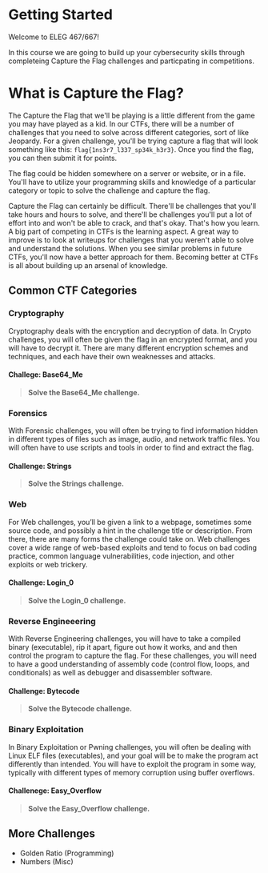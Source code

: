# Getting Started
Welcome to ELEG 467/667!

In this course we are going to build up your cybersecurity skills through completeing Capture the Flag challenges and particpating in competitions.


# What is Capture the Flag?
The Capture the Flag that we'll be playing is a little different from the game you may have played as a kid. In our CTFs, there will be a number of challenges that you need to solve across different categories, sort of like Jeopardy. For a given challenge, you'll be trying capture a flag that will look something like this: ```flag{1ns3r7_l337_sp34k_h3r3}```. Once you find the flag, you can then submit it for points.

The flag could be hidden somewhere on a server or website, or in a file. You'll have to utilize your programming skills and knowledge of a particular category or topic to solve the challenge and capture the flag.

Capture the Flag can certainly be difficult. There'll be challenges that you'll take hours and hours to solve, and there'll be challenges you'll put a lot of effort into and won't be able to crack, and that's okay. That's how you learn. A big part of competing in CTFs is the learning aspect. A great way to improve is to look at writeups for challenges that you weren't able to solve and understand the solutions. When you see similar problems in future CTFs, you'll now have a better approach for them. Becoming better at CTFs is all about building up an arsenal of knowledge.


## Common CTF Categories
### Cryptography
Cryptography deals with the encryption and decryption of data. In Crypto challenges, you will often be given the flag in an encrypted format, and you will have to decrypt it. There are many different encryption schemes and techniques, and each have their own weaknesses and attacks.

#### Challege: Base64_Me
>**Solve the Base64_Me challenge.**


### Forensics
With Forensic challenges, you will often be trying to find information hidden in different types of files such as image, audio, and network traffic files. You will often have to use scripts and tools in order to find and extract the flag.

#### Challenge: Strings
>**Solve the Strings challenge.**


### Web
For Web challenges, you’ll be given a link to a webpage, sometimes some source code, and possibly a hint in the challenge title or description. From there, there are many forms the challenge could take on. Web challenges cover a wide range of web-based exploits and tend to focus on bad coding practice, common language vulnerabilities, code injection, and other exploits or web trickery.

#### Challenge: Login_0
>**Solve the Login_0 challenge.**


### Reverse Engineeering
With Reverse Engineering challenges, you will have to take a compiled binary (executable), rip it apart, figure out how it works, and and then control the program to capture the flag. For these challenges, you will need to have a good understanding of assembly code (control flow, loops, and conditionals) as well as debugger and disassembler software.

#### Challenge: Bytecode
>**Solve the Bytecode challenge.**


### Binary Exploitation
In Binary Exploitation or Pwning challenges, you will often be dealing with Linux ELF files (executables), and your goal will be to make the program act differently than intended. You will have to exploit the program in some way, typically with different types of memory corruption using buffer overflows.

#### Challenege: Easy_Overflow
>**Solve the Easy_Overflow challenge.**


## More Challenges
* Golden Ratio (Programming)
* Numbers (Misc)
